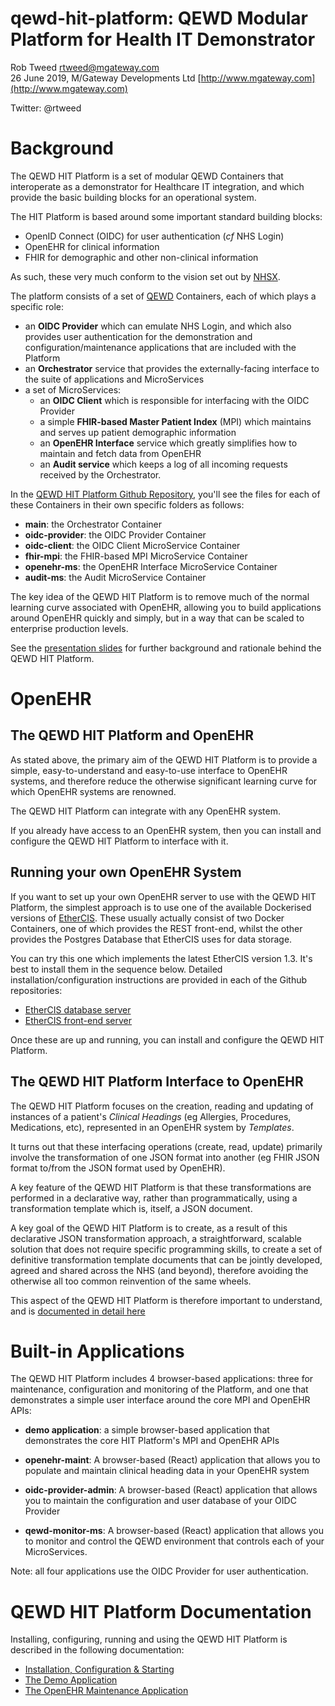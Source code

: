 # qewd-hit-platform: QEWD Modular Platform for Health IT Demonstrator
 
Rob Tweed <rtweed@mgateway.com>  
26 June 2019, M/Gateway Developments Ltd [http://www.mgateway.com](http://www.mgateway.com)  

Twitter: @rtweed

# Background

The QEWD HIT Platform is a set of modular QEWD Containers that interoperate as a demonstrator 
for Healthcare IT integration, and which provide the basic building blocks for an operational system.

The HIT Platform is based around some important standard building blocks:

- OpenID Connect (OIDC) for user authentication (*cf* NHS Login)
- OpenEHR for clinical information
- FHIR for demographic and other non-clinical information

As such, these very much conform to the vision set out by [NHSX](https://www.nhsx.nhs.uk/).

The platform consists of a set of [QEWD](https://github.com/robtweed/qewd) Containers, 
each of which plays a specific role:

- an **OIDC Provider** which can emulate NHS Login, and which also provides user authentication for
the demonstration and configuration/maintenance applications that are included with the Platform
- an **Orchestrator** service that provides the externally-facing interface to the suite of applications
and MicroServices
- a set of MicroServices:
  - an **OIDC Client** which is responsible for interfacing with the OIDC Provider
  - a simple **FHIR-based Master Patient Index** (MPI) which maintains and serves up patient demographic
information
  - an **OpenEHR Interface** service which greatly simplifies how to maintain and fetch data from OpenEHR
  - an **Audit service** which keeps a log of all incoming requests received by the Orchestrator.

In the [QEWD HIT Platform Github Repository](https://github.com/robtweed/qewd-hit-platform), you'll
see the files for each of these Containers in their own specific folders as follows:

- **main**: the Orchestrator Container
- **oidc-provider**: the OIDC Provider Container
- **oidc-client**: the OIDC Client MicroService Container
- **fhir-mpi**: the FHIR-based MPI MicroService Container
- **openehr-ms**: the OpenEHR Interface MicroService Container
- **audit-ms**: the Audit MicroService Container

The key idea of the QEWD HIT Platform is to remove much of the normal learning curve 
associated with OpenEHR, allowing you to build applications around OpenEHR quickly and simply,
but in a way that can be scaled to enterprise production levels.

See the [presentation slides](http://ec2.mgateway.com/QEWD-HIT-Platform.pdf) for further background
and rationale behind the QEWD HIT Platform.


# OpenEHR

## The QEWD HIT Platform and OpenEHR

As stated above, the primary aim of the QEWD HIT Platform is to provide a simple, easy-to-understand and
easy-to-use interface to OpenEHR systems, and therefore reduce the otherwise significant
learning curve for which OpenEHR systems are renowned.

The QEWD HIT Platform can integrate with any OpenEHR system.

If you already have access to an OpenEHR system, then you can install and configure the QEWD
HIT Platform to interface with it.

## Running your own OpenEHR System

If you want to set up your own OpenEHR server to use with the QEWD HIT Platform, 
the simplest approach is to use one of the available Dockerised versions of 
[EtherCIS](http://ethercis.org/).  These usually actually consist
of two Docker Containers, one of which provides the REST front-end, whilst the 
other provides the Postgres Database that EtherCIS uses for data storage.

You can try this one which implements the latest EtherCIS version 1.3. It's best to
install them in the sequence below.  Detailed installation/configuration 
instructions are provided in each of the Github repositories:

- [EtherCIS database server](https://github.com/robtweed/ethercis-db-1.3)
- [EtherCIS front-end server](https://github.com/robtweed/ethercis-server-1.3)

Once these are up and running, you can install and configure the QEWD HIT Platform.


## The QEWD HIT Platform Interface to OpenEHR

The QEWD HIT Platform focuses on the creation, reading and updating of instances of 
a patient's *Clinical Headings* (eg Allergies, Procedures, Medications, etc),
 represented in an OpenEHR system by *Templates*.

It turns out that these interfacing operations (create, read, update) primarily involve the
transformation of one JSON format into another (eg FHIR JSON format to/from
the JSON format used by OpenEHR).

A key feature of the QEWD HIT Platform is that these transformations are performed in a declarative way, 
rather than programmatically, using a transformation template which is, itself, a JSON document.

A key goal of the QEWD HIT Platform is to create, as a result of this declarative JSON transformation
approach, a straightforward, scalable solution that does not require specific programming skills, to
create a set of definitive transformation template documents that can be jointly developed, agreed and shared
across the NHS (and beyond), therefore avoiding the otherwise all too common reinvention of the same 
wheels.

This aspect of the QEWD HIT Platform is therefore important to understand, and is
[documented in detail here](./docs/openehr.md)


# Built-in Applications

The QEWD HIT Platform includes 4 browser-based applications: three for maintenance, configuration
and monitoring of the Platform, and one that demonstrates a simple user interface around the
core MPI and OpenEHR APIs:

- **demo application**: a simple browser-based application that demonstrates the core 
HIT Platform's MPI and OpenEHR APIs

- **openehr-maint**: A browser-based (React) application that allows you to populate and maintain clinical
heading data in your OpenEHR system

- **oidc-provider-admin**: A browser-based (React) application that allows you to maintain the configuration
and user database of your OIDC Provider

- **qewd-monitor-ms**: A browser-based (React) application that allows you to monitor and control the
QEWD environment that controls each of your MicroServices.

Note: all four applications use the OIDC Provider for user authentication.



# QEWD HIT Platform Documentation

Installing, configuring, running and using the QEWD HIT Platform is described in the following
documentation:

- [Installation, Configuration & Starting](./docs/running.md)
- [The Demo Application](./docs/demo.md)
- [The OpenEHR Maintenance Application](./docs/openehr-maint.md)

